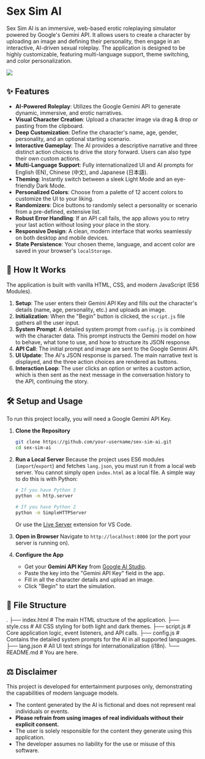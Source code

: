 # Sex Sim AI

Sex Sim AI is an immersive, web-based erotic roleplaying simulator powered by Google's Gemini API. It allows users to create a character by uploading an image and defining their personality, then engage in an interactive, AI-driven sexual roleplay. The application is designed to be highly customizable, featuring multi-language support, theme switching, and color personalization.

<img src="https://i.imgur.com/4CTIEGB.png">

## ✨ Features

- **AI-Powered Roleplay**: Utilizes the Google Gemini API to generate dynamic, immersive, and erotic narratives.
- **Visual Character Creation**: Upload a character image via drag & drop or pasting from the clipboard.
- **Deep Customization**: Define the character's name, age, gender, personality, and an optional starting scenario.
- **Interactive Gameplay**: The AI provides a descriptive narrative and three distinct action choices to drive the story forward. Users can also type their own custom actions.
- **Multi-Language Support**: Fully internationalized UI and AI prompts for English (EN), Chinese (中文), and Japanese (日本語).
- **Theming**: Instantly switch between a sleek Light Mode and an eye-friendly Dark Mode.
- **Personalized Colors**: Choose from a palette of 12 accent colors to customize the UI to your liking.
- **Randomizers**: Dice buttons to randomly select a personality or scenario from a pre-defined, extensive list.
- **Robust Error Handling**: If an API call fails, the app allows you to retry your last action without losing your place in the story.
- **Responsive Design**: A clean, modern interface that works seamlessly on both desktop and mobile devices.
- **State Persistence**: Your chosen theme, language, and accent color are saved in your browser's `localStorage`.

## 🚀 How It Works

The application is built with vanilla HTML, CSS, and modern JavaScript (ES6 Modules).

1.  **Setup**: The user enters their Gemini API Key and fills out the character's details (name, age, personality, etc.) and uploads an image.
2.  **Initialization**: When the "Begin" button is clicked, the `script.js` file gathers all the user input.
3.  **System Prompt**: A detailed system prompt from `config.js` is combined with the character data. This prompt instructs the Gemini model on how to behave, what tone to use, and how to structure its JSON response.
4.  **API Call**: The initial prompt and image are sent to the Google Gemini API.
5.  **UI Update**: The AI's JSON response is parsed. The main narrative text is displayed, and the three action choices are rendered as buttons.
6.  **Interaction Loop**: The user clicks an option or writes a custom action, which is then sent as the next message in the conversation history to the API, continuing the story.

## 🛠️ Setup and Usage

To run this project locally, you will need a Google Gemini API Key.

1.  **Clone the Repository**
    ```bash
    git clone https://github.com/your-username/sex-sim-ai.git
    cd sex-sim-ai
    ```

2.  **Run a Local Server**
    Because the project uses ES6 modules (`import`/`export`) and fetches `lang.json`, you must run it from a local web server. You cannot simply open `index.html` as a local file. A simple way to do this is with Python:

    ```bash
    # If you have Python 3
    python -m http.server

    # If you have Python 2
    python -m SimpleHTTPServer
    ```
    Or use the [Live Server](https://marketplace.visualstudio.com/items?itemName=ritwickdey.LiveServer) extension for VS Code.

3.  **Open in Browser**
    Navigate to `http://localhost:8000` (or the port your server is running on).

4.  **Configure the App**
    - Get your **Gemini API Key** from [Google AI Studio](https://aistudio.google.com/app/apikey).
    - Paste the key into the "Gemini API Key" field in the app.
    - Fill in all the character details and upload an image.
    - Click "Begin" to start the simulation.

## 📁 File Structure
.
├── index.html # The main HTML structure of the application.
├── style.css # All CSS styling for both light and dark themes.
├── script.js # Core application logic, event listeners, and API calls.
├── config.js # Contains the detailed system prompts for the AI in all supported languages.
├── lang.json # All UI text strings for internationalization (i18n).
└── README.md # You are here.


## ⚖️ Disclaimer

This project is developed for entertainment purposes only, demonstrating the capabilities of modern language models.

- The content generated by the AI is fictional and does not represent real individuals or events.
- **Please refrain from using images of real individuals without their explicit consent.**
- The user is solely responsible for the content they generate using this application.
- The developer assumes no liability for the use or misuse of this software.
